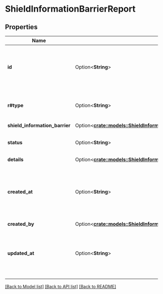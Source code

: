 # ShieldInformationBarrierReport

## Properties

Name | Type | Description | Notes
------------ | ------------- | ------------- | -------------
**id** | Option<**String**> | The unique identifier for the shield information barrier report | [optional]
**r#type** | Option<**String**> | The type of the shield information barrier report | [optional]
**shield_information_barrier** | Option<[**crate::models::ShieldInformationBarrierReportAllOfShieldInformationBarrier**](ShieldInformationBarrierReport_allOf_shield_information_barrier.md)> |  | [optional]
**status** | Option<**String**> | Status of the shield information report | [optional]
**details** | Option<[**crate::models::ShieldInformationBarrierReportAllOfDetails**](ShieldInformationBarrierReport_allOf_details.md)> |  | [optional]
**created_at** | Option<**String**> | ISO date time string when this shield information barrier report object was created. | [optional]
**created_by** | Option<[**crate::models::ShieldInformationBarrierReportAllOfCreatedBy**](ShieldInformationBarrierReport_allOf_created_by.md)> |  | [optional]
**updated_at** | Option<**String**> | ISO date time string when this shield information barrier report was updated. | [optional]

[[Back to Model list]](../README.md#documentation-for-models) [[Back to API list]](../README.md#documentation-for-api-endpoints) [[Back to README]](../README.md)


